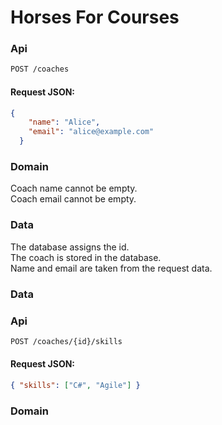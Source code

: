 # Horses For Courses
### Api
```bash
POST /coaches
```
#### Request JSON:
```json
{
    "name": "Alice",
    "email": "alice@example.com"
  }
```
### Domain
Coach name cannot be empty.  
Coach email cannot be empty.  
### Data
The database assigns the id.  
The coach is stored in the database.  
Name and email are taken from the request data.  
### Data
### Api
```bash
POST /coaches/{id}/skills
```
#### Request JSON:
```json
{ "skills": ["C#", "Agile"] }
```
### Domain
